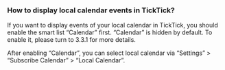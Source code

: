 ###  How to display local calendar events in TickTick?
If you want to display events of your local calendar in TickTick, you should enable the smart list “Calendar” first. “Calendar” is hidden by default. To enable it, please turn to 3.3.1 for more details.

After enabling “Calendar”, you can select local calendar via “Settings” > “Subscribe Calendar” > “Local Calendar”. 
